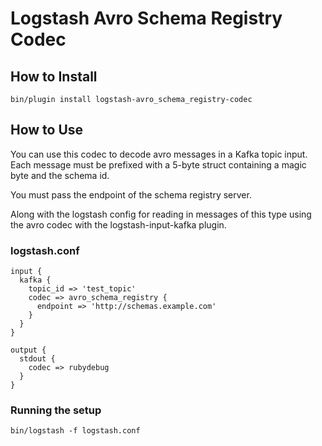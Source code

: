 Logstash Avro Schema Registry Codec
===================

How to Install
--------------

```
bin/plugin install logstash-avro_schema_registry-codec
```

How to Use
----------
You can use this codec to decode avro messages
in a Kafka topic input. Each message must be prefixed
with a 5-byte struct containing a magic byte and
the schema id.

You must pass the endpoint of the schema registry server.

Along with the logstash config for reading in messages of this
type using the avro codec with the logstash-input-kafka plugin.

### logstash.conf

```
input {
  kafka {
    topic_id => 'test_topic'
    codec => avro_schema_registry {
      endpoint => 'http://schemas.example.com'
    }
  }
}

output {
  stdout {
    codec => rubydebug
  }
}
```

### Running the setup
```
bin/logstash -f logstash.conf
```
